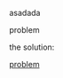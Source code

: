 asadada


problem

the solution:

[problem](http://www.pythontutor.com/javascript.html#code=let%20a%20%3D%20%22c%22,%20b%20%3D%20%22a%22,%20c%20%3D%20%22b%22%3B%0Alet%20_%20%3D%20a%3B%0Aa%20%3D%20b%3B%20b%20%3D%20c%3B%0Ac%20%3D%20_%3B%0A%0A%0A%0A//%20can%20be%20done%20in%204%20lines&curInstr=5&mode=display&origin=opt-frontend.js&py=js&rawInputLstJSON=%5B%5D)
